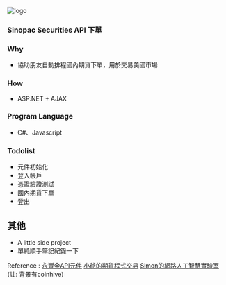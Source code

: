 ![logo](http://www.sinotrade.com.tw/Images/logo.png)

### Sinopac Securities API 下單


### Why

* 協助朋友自動排程國內期貨下單，用於交易美國市場

### How

* ASP.NET + AJAX 

### Program Language

* C#、Javascript

### Todolist

* 元件初始化
* 登入帳戶
* 憑證驗證測試
* 國內期貨下單
* 登出

## 其他

* A little side project
* 單純順手筆記紀錄一下



Reference :
[永豐金API元件](http://www.sinotrade.com.tw/ec/eleader1/API.htm)
[小爺的期貨程式交易](http://kengren523.pixnet.net/blog/post/50435426-%E5%A6%82%E4%BD%95%E6%92%B0%E5%AF%AB%E4%BA%A4%E6%98%93%E7%A8%8B%E5%BC%8F-part-3)
[Simon的網路人工智慧實驗室](http://xpower2888.pixnet.net/blog/post/197952009-%E5%A6%82%E4%BD%95diy%E5%BB%BA%E6%A7%8B%E5%85%A8%E8%87%AA%E5%8B%95%E4%BA%A4%E6%98%93%E7%B3%BB%E7%B5%B1%E4%B9%8B%E4%B8%8B%E5%96%AE%E7%B3%BB%E7%B5%B1%E5%BB%BA%E7%AB%8B-)(註: 背景有coinhive)
